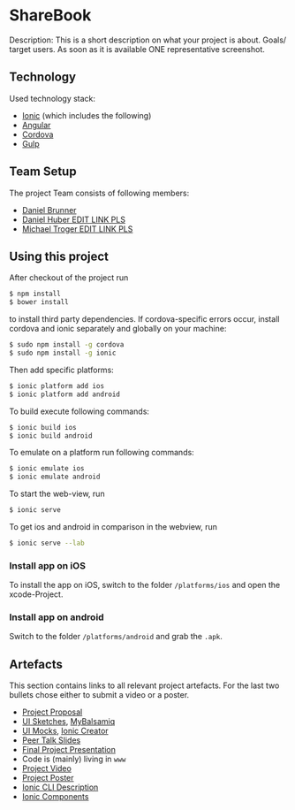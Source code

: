 # ShareBook

Description: This is a short description on what your project is about. Goals/ target users. As soon as it is available ONE representative screenshot.

## Technology

Used technology stack:

* [Ionic](https://ionicframework.com/) (which includes the following)
* [Angular](https://angularjs.org/)
* [Cordova](https://cordova.apache.org/)
* [Gulp](http://gulpjs.com/)

## Team Setup

The project Team consists of following members:

* [Daniel Brunner](https://github.com/danjelous)
* [Daniel Huber EDIT LINK PLS](https://github.com/danjelous)
* [Michael Troger EDIT LINK PLS](https://github.com/danjelous)

## Using this project

After checkout of the project run

```bash
$ npm install
$ bower install
```

to install third party dependencies.
If cordova-specific errors occur, install cordova and ionic separately and globally on your machine:

```bash
$ sudo npm install -g cordova
$ sudo npm install -g ionic
```

Then add specific platforms:

```bash
$ ionic platform add ios
$ ionic platform add android
```

To build execute following commands:

```bash
$ ionic build ios
$ ionic build android
```

To emulate on a platform run following commands:

```bash
$ ionic emulate ios
$ ionic emulate android
```

To start the web-view, run

```bash
$ ionic serve
```

To get ios and android in comparison in the webview, run

```bash
$ ionic serve --lab
```

### Install app on iOS

To install the app on iOS, switch to the folder `/platforms/ios` and open the xcode-Project.

### Install app on android

Switch to the folder `/platforms/android` and grab the `.apk`.

## Artefacts

This section contains links to all relevant project artefacts. For the last two bullets chose either to submit a video or a poster.

* [Project Proposal](documents/XPD_Proposal.pdf)
* [UI Sketches](documents/presentations/ShareBook_myBalsamiq_Mockups.pdf), [MyBalsamiq](https://www.mybalsamiq.com)
* [UI Mocks](documents/mock-presentation.pdf), [Ionic Creator](http://ionic.io/products/creator)
* [Peer Talk Slides](documents/peer-talk.pdf)
* [Final Project Presentation](documents/final-presentation.pdf)
* Code is (mainly) living in `www`
* [Project Video](https://www.youtube.com/embed/gGOXMWGVwDg)
* [Project Poster](documents/poster.pdf)
* [Ionic CLI Description](http://ionicframework.com/docs/cli/)
* [Ionic Components](http://ionicframework.com/docs/components/)